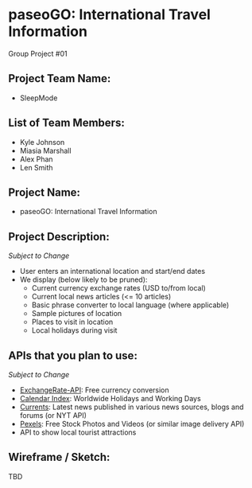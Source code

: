 # paseoGO: International Travel Information
Group Project #01

## Project Team Name: 
*	SleepMode

## List of Team Members:
*	Kyle Johnson
*	Miasia Marshall
*	Alex Phan
*	Len Smith

## Project Name:
*	paseoGO: International Travel Information

## Project Description:
_Subject to Change_
*	User enters an international location and start/end dates
*	We display (below likely to be pruned): 
    * Current currency exchange rates (USD to/from local)
    * Current local news articles (<= 10 articles)
    * Basic phrase converter to local language (where applicable)
    * Sample pictures of location
    * Places to visit in location
    * Local holidays during visit

## APIs that you plan to use:
_Subject to Change_
* [ExchangeRate-API](https://www.exchangerate-api.com/): Free currency conversion
* [Calendar Index](https://www.calendarindex.com/): Worldwide Holidays and Working Days
* [Currents](https://currentsapi.services/): Latest news published in various news sources, blogs and forums (or NYT API)
* [Pexels](https://www.pexels.com/api/): Free Stock Photos and Videos (or similar image delivery API)
*	API to show local tourist attractions

## Wireframe / Sketch: 
TBD
